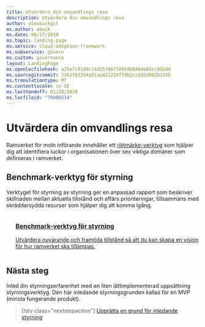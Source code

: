 ```yaml
---
title: Utvärdera din omvandlings resa
description: Utvärdera din omvandlings resa
author: alexbuckgit
ms.author: abuck
ms.date: 08/27/2019
ms.topic: landing-page
ms.service: cloud-adoption-framework
ms.subservice: govern
ms.custom: governance
layout: LandingPage
ms.openlocfilehash: a25e7c9149c14d25f86f7095db8404b85cc95b48
ms.sourcegitcommit: 2362fb3154a91aa421224ffdb2cc632d982b129b
ms.translationtype: MT
ms.contentlocale: sv-SE
ms.lasthandoff: 01/28/2020
ms.locfileid: "76806534"
---
```

# <a name="assess-your-transformation-journey"></a>Utvärdera din omvandlings resa

Ramverket för moln införande innehåller ett [riktmärke-verktyg](https://cafbaseline.com) som hjälper dig att identifiera luckor i organisationen över sex viktiga domäner som definieras i ramverket.

## <a name="governance-benchmark-tool"></a>Benchmark-verktyg för styrning

Verktyget för styrning av styrning ger en anpassad rapport som beskriver skillnaden mellan aktuella tillstånd och affärs prioriteringar, tillsammans med skräddarsydda resurser som hjälper dig att komma igång.

<!-- markdownlint-disable MD033 -->

<ul class="panelContent cardsZ">
    <li style="display: flex; flex-direction: column;">
        <a href="https://cafbaseline.com" style="display: flex; flex-direction: column; flex: 1 0 auto;">
            <div class="cardSize" style="flex: 1 0 auto; display: flex;">
                <div class="cardPadding" style="display: flex;">
                    <div class="card">
                        <div class="cardText">
                            <h3>Benchmark-verktyg för styrning</h3>
                            <p>Utvärdera nuvarande och framtida tillstånd så att du kan skapa en vision för hur ramverket ska tillämpas.</p>
                            <p></p>
                        </div>
                    </div>
                </div>
            </div>
        </a>
    </li>
</ul>

<!-- markdownlint-enable MD033 -->

## <a name="next-steps"></a>Nästa steg

Inled din styrningserfarenhet med en liten lättimplementerad uppsättning styrningsverktyg. Den här inledande styrningsgrunden kallas för en MVP (minsta fungerande produkt).

> [!div class="nextstepaction"]
> [Upprätta en grund för inledande styrning](./initial-foundation.md)
